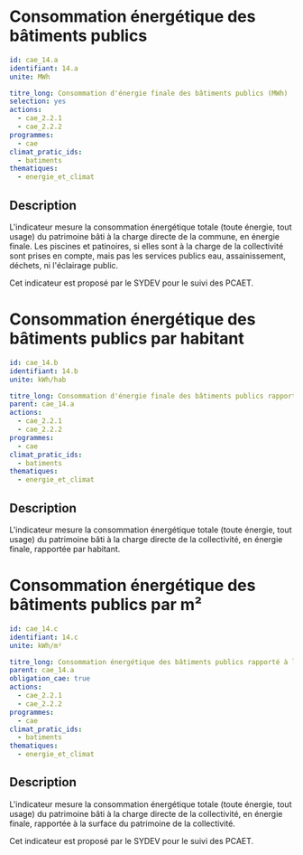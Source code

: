 # Consommation énergétique des bâtiments publics
```yaml
id: cae_14.a
identifiant: 14.a
unite: MWh

titre_long: Consommation d'énergie finale des bâtiments publics (MWh)
selection: yes
actions:
  - cae_2.2.1
  - cae_2.2.2
programmes:
  - cae
climat_pratic_ids:
  - batiments
thematiques:
  - energie_et_climat
```
## Description
L'indicateur mesure la consommation énergétique totale (toute énergie, tout usage) du patrimoine bâti à la charge directe de la commune, en énergie finale. Les piscines et patinoires, si elles sont à la charge de la collectivité sont prises en compte, mais pas les services publics eau, assainissement, déchets, ni l'éclairage public.

Cet indicateur est proposé par le SYDEV pour le suivi des PCAET.

# Consommation énergétique des bâtiments publics par habitant
```yaml
id: cae_14.b
identifiant: 14.b
unite: kWh/hab

titre_long: Consommation d'énergie finale des bâtiments publics rapporté au nombre d'habitant (kWh/hab)
parent: cae_14.a
actions:
  - cae_2.2.1
  - cae_2.2.2
programmes:
  - cae
climat_pratic_ids:
  - batiments
thematiques:
  - energie_et_climat
```
## Description
L'indicateur mesure la consommation énergétique totale (toute énergie, tout usage) du patrimoine bâti à la charge directe de la collectivité, en énergie finale, rapportée par habitant. 


# Consommation énergétique des bâtiments publics par m²
```yaml
id: cae_14.c
identifiant: 14.c
unite: kWh/m²

titre_long: Consommation énergétique des bâtiments publics rapporté à la surface du patrimoine (kWh/m²)
parent: cae_14.a
obligation_cae: true
actions:
  - cae_2.2.1
  - cae_2.2.2
programmes:
  - cae
climat_pratic_ids:
  - batiments
thematiques:
  - energie_et_climat
```
## Description
L'indicateur mesure la consommation énergétique totale (toute énergie, tout usage) du patrimoine bâti à la charge directe de la collectivité, en énergie finale, rapportée à la surface du patrimoine de la collectivité.

Cet indicateur est proposé par le SYDEV pour le suivi des PCAET.
